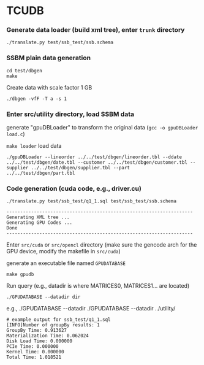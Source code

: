 # TCUDB

### Generate data loader (build xml tree), enter `trunk` directory
`./translate.py test/ssb_test/ssb.schema`

### SSBM plain data generation
```
cd test/dbgen
make
```

Create data with scale factor 1 GB

`./dbgen -vfF -T a -s 1`

### Enter src/utility directory, load SSBM data
generate "gpuDBLoader" to transform the original data (`gcc -o gpuDBLoader load.c`)

`make loader` 
load data 

`./gpuDBLoader --lineorder ../../test/dbgen/lineorder.tbl --ddate ../../test/dbgen/date.tbl --customer ../../test/dbgen/customer.tbl --supplier ../../test/dbgen/supplier.tbl --part ../../test/dbgen/part.tbl`


### Code generation (cuda code, e.g., driver.cu)
`./translate.py test/ssb_test/q1_1.sql test/ssb_test/ssb.schema`
```
--------------------------------------------------------------------
Generating XML tree ...
Generating GPU Codes ...
Done
--------------------------------------------------------------------
```

Enter `src/cuda` or `src/opencl` directory
(make sure the gencode arch for the GPU device, modify the makefile in `src/cuda`)

generate an executable file named `GPUDATABASE`

`make gpudb`

Run query (e.g., datadir is where MATRICES0, MATRICES1... are located)

`./GPUDATABASE --datadir dir`

e.g., ./GPUDATABASE --datadir ./GPUDATABASE --datadir ../utility/

```
# example output for ssb_test/q1_1.sql
[INFO]Number of groupBy results: 1
GroupBy Time: 0.913627
Materialization Time: 0.062024
Disk Load Time: 0.000000
PCIe Time: 0.000000
Kernel Time: 0.000000
Total Time: 1.018521
```
